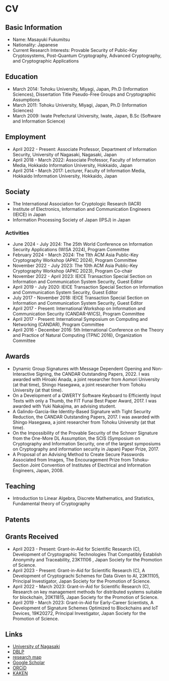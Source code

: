 # CV

## Basic Information

* Name: Masayuki Fukumitsu
* Nationality: Japanese
* Current Research Interests: Provable Security of Public-Key Cryptosystems, Post-Quantum Cryptography, Advanced Cryptography, and Cryptographic Applications

## Education

* March 2014: Tohoku University, Miyagi, Japan, Ph.D (Information Sciences), Dissertation Title Pseudo-Free Groups and Cryptographic Assumptions
* March 2011: Tohoku University, Miyagi, Japan, Ph.D (Information Sciences)
* March 2009: Iwate Prefectural University, Iwate, Japan, B.Sc (Software and Information Science)

## Employment

* April 2022 - Present: Associate Professor, Department of Information Security, University of Nagasaki, Nagasaki, Japan
* April 2018 - March 2022: Associate Professor, Faculty of Information Media, Hokkaido Information University, Hokkaido, Japan
* April 2014 - March 2017: Lecturer, Faculty of Information Media, Hokkaido Information University, Hokkaido, Japan

## Sociaty

* The International Association for Cryptologic Research (IACR)
*  Institute of Electronics, Information and Communication Engineers (IEICE) in Japan
* Information Processing Society of Japan (IPSJ) in Japan

### Activities

* June 2024 - July 2024: The 25th World Conference on Information Security Applications (WISA 2024), Program Committee
* February 2024 - March 2024: The 11th ACM Asia Public-Key Cryptography Workshop (APKC 2024), Program Committee
* November 2022 - July 2023: The 10th ACM Asia Public-Key Cryptography Workshop (APKC 2023), Program Co-chair
* November 2022 - April 2023: IEICE Transaction Special Section on Information and Communication System Security, Guest Editor
* April 2019 - July 2020: IEICE Transaction Special Section on Information and Communication System Security, Guest Editor
* July 2017 - November 2018: IEICE Transaction Special Section on Information and Communication System Security, Guest Editor
* April 2017 - Present: International Workshop on Information and Communication Security (CANDAR-WICS), Program Committee
* April 2017 - Present: International Symposium on Computing and Networking (CANDAR), Program Committee
* April 2016 - December 2016: 5th International Conference on the Theory and Practice of Natural Computing (TPNC 2016), Organization Committee

## Awards

* Dynamic Group Signatures with Message Dependent Opening and Non-Interactive Signing, the CANDAR Outstanding Papers, 2022. I was awarded with Hiroaki Anada, a joint researcher from Aomori University (at that time), Shingo Hasegawa, a joint researcher from Tohoku University (at that time).
* On a Development of a QWERTY Software Keyboard to Efficiently Input Texts with only a Thumb, the FIT Funai Best Paper Award, 2017. I was awarded with Yuki Nakajima, an advising student.
* A Galindo-Garcia-like Identity-Based Signature with Tight Security Reduction, the CANDAR Outstanding Papers, 2017. I was awarded with Shingo Hasegawa, a joint researcher from Tohoku University (at that time).
* On the Impossibility of the Provable Security of the Schnorr Signature from the One-More DL Assumption, the SCIS (Symposium on Cryptography and Information Security, one of the largest symposiums on Cryptography and information security in Japan) Paper Prize, 2017.
* A Proposal of an Advising Method to Create Secure Passwords Associated from Images, The Encouragement Prize from Tohoku-Section Joint Convention of Institutes of Electrical and Information Engineers, Japan, 2008.

## Teaching

* Introduction to Linear Algebra, Discrete Mathematics, and Statistics, Fundamental theory of Cryptography


## Patents

## Grants Received

* April 2023 - Present: Grant-in-Aid for Scientific Research (C), Development of Cryptographic Technologies That Compatibly Establish Anonymity and Traceability, 23K11106 , Japan Society for the Promotion of Science.
* April 2023 - Present: Grant-in-Aid for Scientific Research (C), A Development of Cryptograchi Schemes for Data Given to AI, 23K11105, Principal Investigator, Japan Society for the Promotion of Science.
* April 2022 - March 2023: Grant-in-Aid for Scientific Research (C), Research on key management methods for distributed systems suitable for blockchain, 20K11815, Japan Society for the Promotion of Science.
* April 2019 - March 2023: Grant-in-Aid for Early-Career Scientists, A Development of Signature Schemes Optimized to Blockchains and IoT Devices, 19K20272, Principal Investigator, Japan Society for the Promotion of Science.

## Links

* [University of Nagasaki](https://sun.ac.jp/researchinfo/fuku-masa/)
* [DBLP](https://dblp.org/pid/34/8102.html)
* [research map](https://researchmap.jp/masayuki_fukumitsu)
* [Google Scholar](https://scholar.google.com/citations?user=mchg6CYAAAAJ&hl=ja)
* [ORCiD](https://orcid.org/0000-0001-7471-4477)
* [KAKEN](https://nrid.nii.ac.jp/ja/nrid/1000010736119/)


